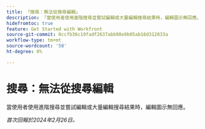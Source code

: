 ```yaml
---
title: 「搜尋：無法從搜尋編輯」
description: 「當使用者使用進階搜尋並嘗試編輯或大量編輯搜尋結果時，編輯圖示無回應。」
hidefromtoc: true
feature: Get Started with Workfront
source-git-commit: 0ccfb36c19fadf2637abb98e9b05ab16d312833a
workflow-type: tm+mt
source-wordcount: '58'
ht-degree: 0%

---
```



# 搜尋：無法從搜尋編輯

當使用者使用進階搜尋並嘗試編輯或大量編輯搜尋結果時，編輯圖示無回應。

_首次回報於2024年2月26日。_
